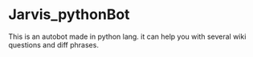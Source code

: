 # Jarvis_pythonBot

This is an autobot made in python lang.
it can help you with several wiki questions and diff phrases.
